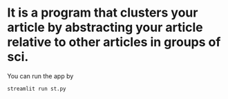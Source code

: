 # It is a program that clusters your article by abstracting your article relative to other articles in groups of sci.

You can run the app by 

```streamlit run st.py```